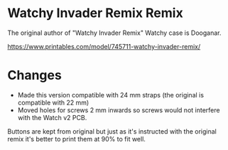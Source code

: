 # Watchy Invader Remix Remix

The original author of "Watchy Invader Remix" Watchy case is Dooganar.

https://www.printables.com/model/745711-watchy-invader-remix/

# Changes

- Made this version compatible with 24 mm straps (the original is compatible with 22 mm)
- Moved holes for screws 2 mm inwards so screws would not interfere with the Watch v2 PCB.

Buttons are kept from original but just as it's instructed with the original remix it's better to print them at 90% to fit well.
